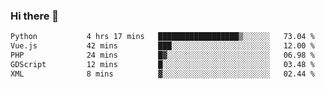 ### Hi there 👋

<!--START_SECTION:waka-->

```txt
Python           4 hrs 17 mins   ██████████████████▒░░░░░░   73.04 %
Vue.js           42 mins         ███░░░░░░░░░░░░░░░░░░░░░░   12.00 %
PHP              24 mins         █▓░░░░░░░░░░░░░░░░░░░░░░░   06.98 %
GDScript         12 mins         █░░░░░░░░░░░░░░░░░░░░░░░░   03.48 %
XML              8 mins          ▓░░░░░░░░░░░░░░░░░░░░░░░░   02.44 %
```

<!--END_SECTION:waka-->

<!--
**Jonas-VanHaeken/Jonas-VanHaeken** is a ✨ _special_ ✨ repository because its `README.md` (this file) appears on your GitHub profile.

Here are some ideas to get you started:

- 🔭 I’m currently working on ...
- 🌱 I’m currently learning ...
- 👯 I’m looking to collaborate on ...
- 🤔 I’m looking for help with ...
- 💬 Ask me about ...
- 📫 How to reach me: ...
- 😄 Pronouns: ...
- ⚡ Fun fact: ...
-->
